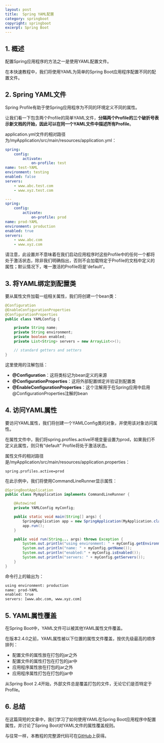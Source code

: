 ```yaml
---
layout: post
title:  Spring YAML配置
category: springboot
copyright: springboot
excerpt: Spring Boot
---
```


## 1. 概述

配置Spring应用程序的方法之一是使用YAML配置文件。

在本快速教程中，我们将使用YAML为简单的Spring Boot应用程序配置不同的配置文件。

## 2. Spring YAML文件

Spring Profile有助于使Spring应用程序为不同的环境定义不同的属性。

让我们看一下包含两个Profile的简单YAML文件，**分隔两个Profile的三个破折号表示新文档的开始，因此可以在同一个YAML文件中描述所有Profile**。

application.yml文件的相对路径为/myApplication/src/main/resources/application.yml：

```yaml
spring:
    config:
        activate:
            on-profile: test
name: test-YAML
environment: testing
enabled: false
servers:
    - www.abc.test.com
    - www.xyz.test.com

---
spring:
    config:
        activate:
            on-profile: prod
name: prod-YAML
environment: production
enabled: true
servers:
    - www.abc.com
    - www.xyz.com
```

请注意，此设置并不意味着在我们启动应用程序时这些Profile中的任何一个都将处于激活状态，除非我们明确指出，否则不会加载特定于Profile的文档中定义的属性；默认情况下，唯一激活的Profile将是'default'。

## 3. 将YAML绑定到配置类

要从属性文件加载一组相关属性，我们将创建一个bean类：

```java
@Configuration
@EnableConfigurationProperties
@ConfigurationProperties
public class YAMLConfig {

	private String name;
	private String environment;
	private boolean enabled;
	private List<String> servers = new ArrayList<>();

	// standard getters and setters
}
```

这里使用的注解包括：

-   **@Configuration**：这将类标记为bean定义的来源
-   **@ConfigurationProperties**：这将外部配置绑定并验证到配置类
-   **@EnableConfigurationProperties**：这个注解用于在Spring应用中启用@ConfigurationProperties注解的bean

## 4. 访问YAML属性

要访问YAML属性，我们将创建一个YAMLConfig类的对象，并使用该对象访问属性。

在属性文件中，我们将spring.profiles.active环境变量设置为prod，如果我们不定义此属性，则只有“default” Profile将处于激活状态。

属性文件的相对路径是/myApplication/src/main/resources/application.properties：

```properties
spring.profiles.active=prod
```

在此示例中，我们将使用CommandLineRunner显示属性：

```java
@SpringBootApplication
public class MyApplication implements CommandLineRunner {

	@Autowired
	private YAMLConfig myConfig;

	public static void main(String[] args) {
		SpringApplication app = new SpringApplication(MyApplication.class);
		app.run();
	}

	public void run(String... args) throws Exception {
		System.out.println("using environment: " + myConfig.getEnvironment());
		System.out.println("name: " + myConfig.getName());
		System.out.println("enabled:" + myConfig.isEnabled());
		System.out.println("servers: " + myConfig.getServers());
	}
}
```

命令行上的输出为：

```bash
using environment: production
name: prod-YAML
enabled: true
servers: [www.abc.com, www.xyz.com]
```

## 5. YAML属性覆盖

在Spring Boot中，YAML文件可以被其他YAML属性文件覆盖。

在版本2.4.0之前，YAML属性被以下位置的属性文件覆盖，按优先级最高的顺序排列：

-   配置文件的属性放在打包的jar之外
-   配置文件的属性打包在打包的jar中
-   应用程序属性放在打包的jar之外
-   应用程序属性打包在打包的jar中

从Spring Boot 2.4开始，外部文件总是覆盖打包的文件，无论它们是否特定于Profile。

## 6. 总结

在这篇简短的文章中，我们学习了如何使用YAML在Spring Boot应用程序中配置属性，并讨论了Spring Boot对YAML文件的属性覆盖规则。

与往常一样，本教程的完整源代码可在[GitHub](https://github.com/tuyucheng7/taketoday-tutorial4j/tree/master/spring-boot-modules/spring-boot-properties-1)上获得。